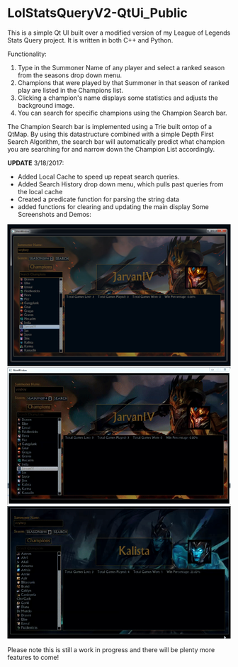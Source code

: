 # LolStatsQueryV2-QtUi_Public
This is a simple Qt UI built over a modified version of my League of Legends Stats Query project. It is written in both C++ and Python.

Functionality:
  1. Type in the Summoner Name of any player and select a ranked season from the seasons drop down menu.
  2. Champions that were played by that Summoner in that season of ranked play are listed in the Champions list.
  3. Clicking a champion's name displays some statistics and adjusts the background image.
  4. You can search for specific champions using the Champion Search bar.
  
  
  The Champion Search bar is implemented using a Trie built ontop of a QtMap. By using this datastructure combined with a simple Depth First Search Algorithm, the search bar will automatically predict what champion you are searching for and narrow down the Champion List accordingly.
  
 **UPDATE** 3/18/2017:
  - Added Local Cache to speed up repeat search queries.
  - Added Search History drop down menu, which pulls past queries from the local cache
  - Created a predicate function for parsing the string data
  - added functions for clearing and updating the main display
  Some Screenshots and Demos:
  
  ![Alt text](/Screenshots/screen1.jpg?raw=true "screen1")
  ![Alt text](/Screenshots/demo1.gif?raw=true "demo1")
  ![Alt text](/Screenshots/demo2.gif?raw=true "demo2")
  
  
  Please note this is still a work in progress and there will be plenty more features to come!
  
  
